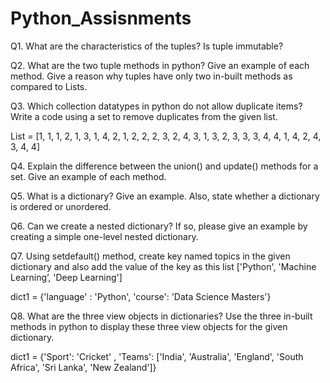# Python_Assisnments

Q1. What are the characteristics of the tuples? Is tuple immutable?

Q2. What are the two tuple methods in python? Give an example of each method. Give a reason why tuples have only two in-built methods as compared to Lists.

Q3. Which collection datatypes in python do not allow duplicate items? Write a code using a set to remove duplicates from the given list.

List = [1, 1, 1, 2, 1, 3, 1, 4, 2, 1, 2, 2, 2, 3, 2, 4, 3, 1, 3, 2, 3, 3, 3, 4, 4, 1, 4, 2, 4, 3, 4, 4]

Q4. Explain the difference between the union() and update() methods for a set. Give an example of each method.

Q5. What is a dictionary? Give an example. Also, state whether a dictionary is ordered or unordered.

Q6. Can we create a nested dictionary? If so, please give an example by creating a simple one-level nested dictionary.

Q7. Using setdefault() method, create key named topics in the given dictionary and also add the value of the key as this list ['Python', 'Machine Learning’, 'Deep Learning']

dict1 = {'language' : 'Python', 'course': 'Data Science Masters'}

Q8. What are the three view objects in dictionaries? Use the three in-built methods in python to display these three view objects for the given dictionary.

dict1 = {'Sport': 'Cricket' , 'Teams': ['India', 'Australia', 'England', 'South Africa', 'Sri Lanka', 'New Zealand']}
